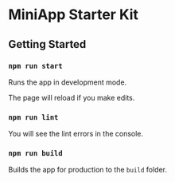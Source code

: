 # MiniApp Starter Kit

## Getting Started

### `npm run start`

Runs the app in development mode.

The page will reload if you make edits.

### `npm run lint`

You will see the lint errors in the console.

### `npm run build`

Builds the app for production to the `build` folder.
